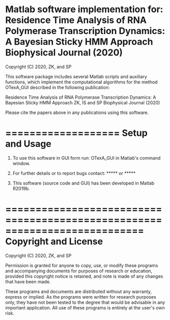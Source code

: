 Matlab software implementation for:
Residence Time Analysis of RNA Polymerase Transcription Dynamics: A Bayesian Sticky HMM Approach
Biophysical Journal (2020)
===========================================================================
Copyright (C) 2020, ZK, and SP

This software package includes several Matlab scripts and auxiliary
functions, which implement the computational algorithms for the method
OTexA_GUI described in the following publication:

Residence Time Analysis of RNA Polymerase Transcription Dynamics: A Bayesian Sticky HMM Approach
ZK, IS and SP
Biophysical Journal (2020)

Please cite the papers above in any publications using this software.

=================== Setup and Usage 
===========================================================
1) To use this software in GUI form run:
   OTexA_GUI
in Matlab's command window.

2) For further details or to report bugs contact:
   ***** or *****

3) This software (source code and GUI) has been developed in Matlab R2019b.

===========================================================================
Copyright and License
===========================================================================

Copyright (C) 2020, ZK, and SP


Permission is granted for anyone to copy, use, or modify these programs
and accompanying documents for purposes of research or education, provided
this copyright notice is retained, and note is made of any changes that
have been made.

These programs and documents are distributed without any warranty, express
or implied. As the programs were written for research purposes only, they
have not been tested to the degree that would be advisable in any important
application. All use of these programs is entirely at the user's own risk.


